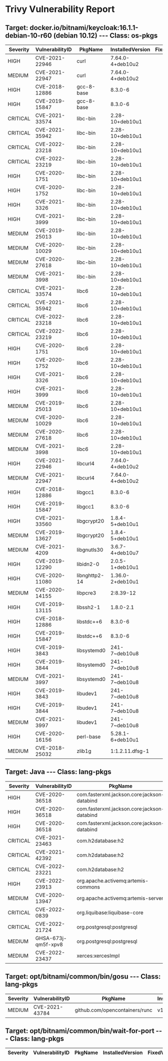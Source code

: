 # Trivy Vulnerability Report

## Target: docker.io/bitnami/keycloak:16.1.1-debian-10-r60 (debian 10.12) --- Class: os-pkgs
|Severity|VulnerabilityID|PkgName|InstalledVersion|FixedVersion|
|--------|---------------|-------|----------------|------------|
|HIGH|CVE-2021-22946|curl|7.64.0-4+deb10u2||
|MEDIUM|CVE-2021-22947|curl|7.64.0-4+deb10u2||
|HIGH|CVE-2018-12886|gcc-8-base|8.3.0-6||
|HIGH|CVE-2019-15847|gcc-8-base|8.3.0-6||
|CRITICAL|CVE-2021-33574|libc-bin|2.28-10+deb10u1||
|CRITICAL|CVE-2021-35942|libc-bin|2.28-10+deb10u1||
|CRITICAL|CVE-2022-23218|libc-bin|2.28-10+deb10u1||
|CRITICAL|CVE-2022-23219|libc-bin|2.28-10+deb10u1||
|HIGH|CVE-2020-1751|libc-bin|2.28-10+deb10u1||
|HIGH|CVE-2020-1752|libc-bin|2.28-10+deb10u1||
|HIGH|CVE-2021-3326|libc-bin|2.28-10+deb10u1||
|HIGH|CVE-2021-3999|libc-bin|2.28-10+deb10u1||
|MEDIUM|CVE-2019-25013|libc-bin|2.28-10+deb10u1||
|MEDIUM|CVE-2020-10029|libc-bin|2.28-10+deb10u1||
|MEDIUM|CVE-2020-27618|libc-bin|2.28-10+deb10u1||
|MEDIUM|CVE-2021-3998|libc-bin|2.28-10+deb10u1||
|CRITICAL|CVE-2021-33574|libc6|2.28-10+deb10u1||
|CRITICAL|CVE-2021-35942|libc6|2.28-10+deb10u1||
|CRITICAL|CVE-2022-23218|libc6|2.28-10+deb10u1||
|CRITICAL|CVE-2022-23219|libc6|2.28-10+deb10u1||
|HIGH|CVE-2020-1751|libc6|2.28-10+deb10u1||
|HIGH|CVE-2020-1752|libc6|2.28-10+deb10u1||
|HIGH|CVE-2021-3326|libc6|2.28-10+deb10u1||
|HIGH|CVE-2021-3999|libc6|2.28-10+deb10u1||
|MEDIUM|CVE-2019-25013|libc6|2.28-10+deb10u1||
|MEDIUM|CVE-2020-10029|libc6|2.28-10+deb10u1||
|MEDIUM|CVE-2020-27618|libc6|2.28-10+deb10u1||
|MEDIUM|CVE-2021-3998|libc6|2.28-10+deb10u1||
|HIGH|CVE-2021-22946|libcurl4|7.64.0-4+deb10u2||
|MEDIUM|CVE-2021-22947|libcurl4|7.64.0-4+deb10u2||
|HIGH|CVE-2018-12886|libgcc1|8.3.0-6||
|HIGH|CVE-2019-15847|libgcc1|8.3.0-6||
|HIGH|CVE-2021-33560|libgcrypt20|1.8.4-5+deb10u1||
|MEDIUM|CVE-2019-13627|libgcrypt20|1.8.4-5+deb10u1||
|MEDIUM|CVE-2021-4209|libgnutls30|3.6.7-4+deb10u7||
|HIGH|CVE-2019-12290|libidn2-0|2.0.5-1+deb10u1||
|HIGH|CVE-2020-11080|libnghttp2-14|1.36.0-2+deb10u1||
|MEDIUM|CVE-2020-14155|libpcre3|2:8.39-12||
|HIGH|CVE-2019-13115|libssh2-1|1.8.0-2.1||
|HIGH|CVE-2018-12886|libstdc++6|8.3.0-6||
|HIGH|CVE-2019-15847|libstdc++6|8.3.0-6||
|HIGH|CVE-2019-3843|libsystemd0|241-7~deb10u8||
|HIGH|CVE-2019-3844|libsystemd0|241-7~deb10u8||
|MEDIUM|CVE-2021-3997|libsystemd0|241-7~deb10u8||
|HIGH|CVE-2019-3843|libudev1|241-7~deb10u8||
|HIGH|CVE-2019-3844|libudev1|241-7~deb10u8||
|MEDIUM|CVE-2021-3997|libudev1|241-7~deb10u8||
|HIGH|CVE-2020-16156|perl-base|5.28.1-6+deb10u1||
|MEDIUM|CVE-2018-25032|zlib1g|1:1.2.11.dfsg-1||

## Target: Java --- Class: lang-pkgs
|Severity|VulnerabilityID|PkgName|InstalledVersion|FixedVersion|
|--------|---------------|-------|----------------|------------|
|HIGH|CVE-2020-36518|com.fasterxml.jackson.core:jackson-databind|2.11.4|2.13.2.1|
|HIGH|CVE-2020-36518|com.fasterxml.jackson.core:jackson-databind|2.12.1|2.13.2.1|
|HIGH|CVE-2020-36518|com.fasterxml.jackson.core:jackson-databind|2.12.3|2.13.2.1|
|CRITICAL|CVE-2021-23463|com.h2database:h2|1.4.197|2.0.202|
|CRITICAL|CVE-2021-42392|com.h2database:h2|1.4.197|2.0.206|
|CRITICAL|CVE-2022-23221|com.h2database:h2|1.4.197|2.1.210|
|HIGH|CVE-2022-23913|org.apache.activemq:artemis-commons|2.19.0|2.19.1|
|MEDIUM|CVE-2020-13947|org.apache.activemq:artemis-server|2.19.0||
|CRITICAL|CVE-2022-0839|org.liquibase:liquibase-core|3.5.5|4.8.0|
|CRITICAL|CVE-2022-21724|org.postgresql:postgresql|42.2.14|42.2.25, 42.3.2|
|MEDIUM|GHSA-673j-qm5f-xpv8|org.postgresql:postgresql|42.2.14|42.3.3|
|MEDIUM|CVE-2022-23437|xerces:xercesImpl|2.12.0.SP03|2.12.2|

## Target: opt/bitnami/common/bin/gosu --- Class: lang-pkgs
|Severity|VulnerabilityID|PkgName|InstalledVersion|FixedVersion|
|--------|---------------|-------|----------------|------------|
|MEDIUM|CVE-2021-43784|github.com/opencontainers/runc|v1.0.1|v1.0.3|

## Target: opt/bitnami/common/bin/wait-for-port --- Class: lang-pkgs
|Severity|VulnerabilityID|PkgName|InstalledVersion|FixedVersion|
|--------|---------------|-------|----------------|------------|
